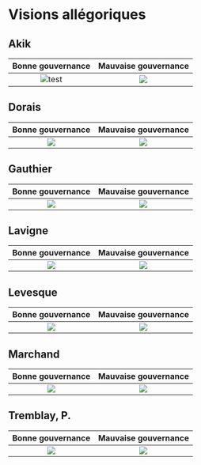 # Visions allégoriques

## Akik

Bonne gouvernance            |  Mauvaise gouvernance
:-------------------------:|:-------------------------:
![test](https://github.com/CUPUM/ecometropole_laurentienne/blob/main/visions_allegoriques/akik-image-bonne_gouvernance-20211103.jpg)  |  ![](https://github.com/CUPUM/ecometropole_laurentienne/blob/main/visions_allegoriques/akik-image-mauvaise_gouvernance-20211103.jpg)

## Dorais

Bonne gouvernance            |  Mauvaise gouvernance
:-------------------------:|:-------------------------:
![](https://github.com/CUPUM/ecometropole_laurentienne/blob/main/visions_allegoriques/Dorais-image-bonne_gouvernance-20210909.jpg)  |  ![](https://github.com/CUPUM/ecometropole_laurentienne/blob/main/visions_allegoriques/Dorais-image-mauvaise_gouvernance-20210909.jpg)

## Gauthier

Bonne gouvernance            |  Mauvaise gouvernance
:-------------------------:|:-------------------------:
![](https://github.com/CUPUM/ecometropole_laurentienne/blob/main/visions_allegoriques/Gauthier-image-bonne_gouvernance-20210909.jpg)  |  ![](https://github.com/CUPUM/ecometropole_laurentienne/blob/main/visions_allegoriques/Gauthier-image-mauvaise_gouvernance-20210909.jpg)


## Lavigne

Bonne gouvernance            |  Mauvaise gouvernance
:-------------------------:|:-------------------------:
![](https://github.com/CUPUM/ecometropole_laurentienne/blob/main/visions_allegoriques/lavigne-image-bonne_gouvernance-20210909.jpg)  |  ![](https://github.com/CUPUM/ecometropole_laurentienne/blob/main/visions_allegoriques/lavigne-image-mauvaise_gouvernance-20210909.jpg)

## Levesque

Bonne gouvernance            |  Mauvaise gouvernance
:-------------------------:|:-------------------------:
![](https://github.com/CUPUM/ecometropole_laurentienne/blob/main/visions_allegoriques/Levesque-Image-Bonne_gouvernance-20210909.jpg)  |  ![](https://github.com/CUPUM/ecometropole_laurentienne/blob/main/visions_allegoriques/Levesque-Image-mauvaise_gouvernance-20210909jpg.jpg)

## Marchand

Bonne gouvernance            |  Mauvaise gouvernance
:-------------------------:|:-------------------------:
![](https://github.com/CUPUM/ecometropole_laurentienne/blob/main/visions_allegoriques/marchand-image-bonne_gouvernace-20210909.jpg)  |  ![](https://github.com/CUPUM/ecometropole_laurentienne/blob/main/visions_allegoriques/marchand-image-mauvaise_gouvernance-20210909.jpg)

## Tremblay, P.

Bonne gouvernance            |  Mauvaise gouvernance
:-------------------------:|:-------------------------:
![](https://github.com/CUPUM/ecometropole_laurentienne/blob/main/visions_allegoriques/tremblay_p-image-bonne_gouvernance-09092021.jpg)  |  ![](https://github.com/CUPUM/ecometropole_laurentienne/blob/main/visions_allegoriques/tremblay_p-image-mauvaise_gouvernance-09092021.jpg)

